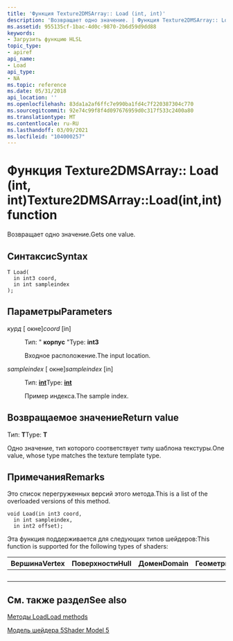```yaml
---
title: 'Функция Texture2DMSArray:: Load (int, int)'
description: 'Возвращает одно значение. | Функция Texture2DMSArray:: Load (int, int)'
ms.assetid: 955135cf-1bac-4d0c-9870-2b6d59d9dd88
keywords:
- Загрузить функцию HLSL
topic_type:
- apiref
api_name:
- Load
api_type:
- NA
ms.topic: reference
ms.date: 05/31/2018
api_location: ''
ms.openlocfilehash: 83da1a2af6ffc7e990ba1fd4c7f220387304c770
ms.sourcegitcommit: 92e74c99f8f4d097676959d0c317f533c2400a80
ms.translationtype: MT
ms.contentlocale: ru-RU
ms.lasthandoff: 03/09/2021
ms.locfileid: "104000257"
---
```

# <a name="texture2dmsarrayloadintint-function"></a><span data-ttu-id="dc666-105">Функция Texture2DMSArray:: Load (int, int)</span><span class="sxs-lookup"><span data-stu-id="dc666-105">Texture2DMSArray::Load(int,int) function</span></span>

<span data-ttu-id="dc666-106">Возвращает одно значение.</span><span class="sxs-lookup"><span data-stu-id="dc666-106">Gets one value.</span></span>

## <a name="syntax"></a><span data-ttu-id="dc666-107">Синтаксис</span><span class="sxs-lookup"><span data-stu-id="dc666-107">Syntax</span></span>

``` syntax
T Load(
  in int3 coord,
  in int sampleindex
);
```

## <a name="parameters"></a><span data-ttu-id="dc666-108">Параметры</span><span class="sxs-lookup"><span data-stu-id="dc666-108">Parameters</span></span>

<dl> <dt>

<span data-ttu-id="dc666-109">*курд* \[ окне\]</span><span class="sxs-lookup"><span data-stu-id="dc666-109">*coord* \[in\]</span></span>
</dt> <dd>

<span data-ttu-id="dc666-110">Тип: " **корпус** "</span><span class="sxs-lookup"><span data-stu-id="dc666-110">Type: **int3**</span></span>

<span data-ttu-id="dc666-111">Входное расположение.</span><span class="sxs-lookup"><span data-stu-id="dc666-111">The input location.</span></span>

</dd> <dt>

<span data-ttu-id="dc666-112">*sampleindex* \[ окне\]</span><span class="sxs-lookup"><span data-stu-id="dc666-112">*sampleindex* \[in\]</span></span>
</dt> <dd>

<span data-ttu-id="dc666-113">Тип: **[ **int**](/windows/desktop/WinProg/windows-data-types)**</span><span class="sxs-lookup"><span data-stu-id="dc666-113">Type: **[**int**](/windows/desktop/WinProg/windows-data-types)**</span></span>

<span data-ttu-id="dc666-114">Пример индекса.</span><span class="sxs-lookup"><span data-stu-id="dc666-114">The sample index.</span></span>

</dd> </dl>

## <a name="return-value"></a><span data-ttu-id="dc666-115">Возвращаемое значение</span><span class="sxs-lookup"><span data-stu-id="dc666-115">Return value</span></span>

<span data-ttu-id="dc666-116">Тип: **T**</span><span class="sxs-lookup"><span data-stu-id="dc666-116">Type: **T**</span></span>

<span data-ttu-id="dc666-117">Одно значение, тип которого соответствует типу шаблона текстуры.</span><span class="sxs-lookup"><span data-stu-id="dc666-117">One value, whose type matches the texture template type.</span></span>

## <a name="remarks"></a><span data-ttu-id="dc666-118">Примечания</span><span class="sxs-lookup"><span data-stu-id="dc666-118">Remarks</span></span>

<span data-ttu-id="dc666-119">Это список перегруженных версий этого метода.</span><span class="sxs-lookup"><span data-stu-id="dc666-119">This is a list of the overloaded versions of this method.</span></span>


```
void Load(in int3 coord,
  in int sampleindex,
  in int2 offset);
```



<span data-ttu-id="dc666-120">Эта функция поддерживается для следующих типов шейдеров:</span><span class="sxs-lookup"><span data-stu-id="dc666-120">This function is supported for the following types of shaders:</span></span>



| <span data-ttu-id="dc666-121">Вершина</span><span class="sxs-lookup"><span data-stu-id="dc666-121">Vertex</span></span> | <span data-ttu-id="dc666-122">Поверхности</span><span class="sxs-lookup"><span data-stu-id="dc666-122">Hull</span></span> | <span data-ttu-id="dc666-123">Домен</span><span class="sxs-lookup"><span data-stu-id="dc666-123">Domain</span></span> | <span data-ttu-id="dc666-124">Геометрия</span><span class="sxs-lookup"><span data-stu-id="dc666-124">Geometry</span></span> | <span data-ttu-id="dc666-125">Пиксель</span><span class="sxs-lookup"><span data-stu-id="dc666-125">Pixel</span></span> | <span data-ttu-id="dc666-126">Вычисления</span><span class="sxs-lookup"><span data-stu-id="dc666-126">Compute</span></span> |
|--------|------|--------|----------|-------|---------|
|        |      |        |          | <span data-ttu-id="dc666-127">x</span><span class="sxs-lookup"><span data-stu-id="dc666-127">x</span></span>     | <span data-ttu-id="dc666-128">x</span><span class="sxs-lookup"><span data-stu-id="dc666-128">x</span></span>       |



 

## <a name="see-also"></a><span data-ttu-id="dc666-129">См. также раздел</span><span class="sxs-lookup"><span data-stu-id="dc666-129">See also</span></span>

<dl> <dt>

[<span data-ttu-id="dc666-130">Методы Load</span><span class="sxs-lookup"><span data-stu-id="dc666-130">Load methods</span></span>](texture2dmsarray-load.md)
</dt> <dt>

[<span data-ttu-id="dc666-131">Модель шейдера 5</span><span class="sxs-lookup"><span data-stu-id="dc666-131">Shader Model 5</span></span>](d3d11-graphics-reference-sm5.md)
</dt> </dl>

 

 
